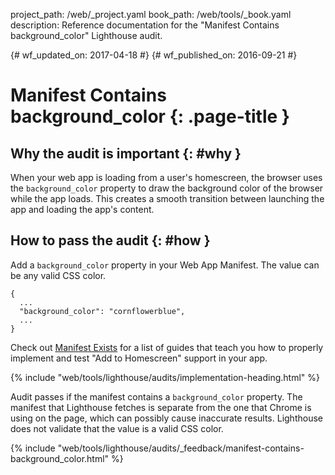 project_path: /web/_project.yaml
book_path: /web/tools/_book.yaml
description: Reference documentation for the "Manifest Contains background_color" Lighthouse audit.

{# wf_updated_on: 2017-04-18 #}
{# wf_published_on: 2016-09-21 #}

# Manifest Contains background_color  {: .page-title }

## Why the audit is important {: #why }

When your web app is loading from a user's homescreen, the browser uses the
`background_color` property to draw the background color of the browser while
the app loads. This creates a smooth transition between launching the app and
loading the app's content.

## How to pass the audit {: #how }

Add a `background_color` property in your Web App Manifest. The value can be any
valid CSS color.

    {
      ...
      "background_color": "cornflowerblue",
      ...
    }

Check out [Manifest Exists](manifest-exists#how)
for a list of guides that teach you how to properly
implement and test "Add to Homescreen" support in your app.

{% include "web/tools/lighthouse/audits/implementation-heading.html" %}

Audit passes if the manifest contains a `background_color` property.
The manifest that Lighthouse fetches is separate from the one that Chrome is
using on the page, which can possibly cause inaccurate results. Lighthouse does
not validate that the value is a valid CSS color.


{% include "web/tools/lighthouse/audits/_feedback/manifest-contains-background_color.html" %}
